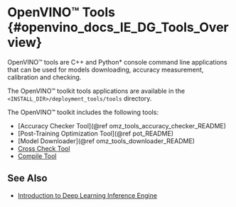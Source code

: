 # OpenVINO™ Tools {#openvino_docs_IE_DG_Tools_Overview}

OpenVINO™ tools are C++ and Python\* console command line applications that can be used for models downloading, accuracy measurement, calibration and checking.

The OpenVINO™ toolkit tools applications are available in the `<INSTALL_DIR>/deployment_tools/tools` directory.

The OpenVINO™ toolkit includes the following tools:
* [Accuracy Checker Tool](@ref omz_tools_accuracy_checker_README)
* [Post-Training Optimization Tool](@ref pot_README)
* [Model Downloader](@ref omz_tools_downloader_README)
* [Cross Check Tool](../../inference-engine/tools/cross_check_tool/README.md)
* [Compile Tool](../../inference-engine/tools/compile_tool/README.md)


## See Also
* [Introduction to Deep Learning Inference Engine](Introduction.md)
